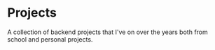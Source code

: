 # Projects
A collection of backend projects that I've on over the years both from school and personal projects. 
